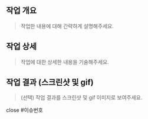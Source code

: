 ## 작업 개요

> 작업한 내용에 대해 간략하게 설명해주세요.

## 작업 상세

> 작업에 대한 상세한 내용을 기술해주세요.

## 작업 결과 (스크린샷 및 gif)

> (선택) 작업 결과를 스크린샷 및 gif 이미지로 보여주세요.

close #이슈번호
